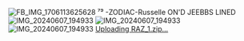 ![FB_IMG_1706113625628](https://github.com/RusselleMars/-ZODIAC-Russelle/assets/163415437/951f8f17-9d96-4902-b280-1d44afe10912)
⁷⁹ -ZODIAC-Russelle
   ON'D JEEBBS LINED![IMG_20240607_194933](https://github.com/RusselleMars/-ZODIAC-Russelle/assets/163415437/93040e34-b08c-493c-9d37-bed510bcc01d)
![IMG_20240607_194933](https://github.com/RusselleMars/-ZODIAC-Russelle/assets/163415437/cff68024-8b2f-4e27-95d0-fbc8aa087ae2)
![IMG_20240607_194933](https://github.com/RusselleMars/-ZODIAC-Russelle/assets/163415437/a31e928a-8a07-45df-8511-e2511926a7a6)
 [Uploading RAZ_1.zip…]()
